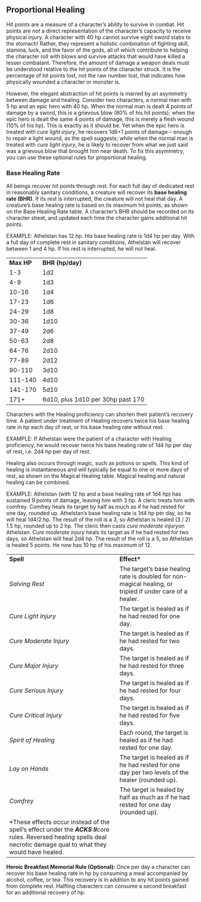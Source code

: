 ## Proportional Healing

Hit points are a measure of a character’s ability to survive in combat. Hit points are *not* a direct representation of the character’s capacity to receive physical injury. A character with 40 hp cannot survive eight sword stabs to the stomach! Rather, they represent a holistic combination of fighting skill, stamina, luck, and the favor of the gods, all of which contribute to helping the character roll with blows and survive attacks that would have killed a lesser combatant. Therefore, the amount of damage a weapon deals must be understood relative to the hit points of the character struck. It is the percentage of hit points lost, not the raw number lost, that indicates how physically wounded a character or monster is.

However, the elegant abstraction of hit points is marred by an asymmetry between damage and healing. Consider two characters, a normal man with 5 hp and an epic hero with 40 hp. When the normal man is dealt 4 points of damage by a sword, this is a grievous blow (80% of his hit points); when the epic hero is dealt the same 4 points of damage, this is merely a flesh wound (10% of his hp). This is exactly as it should be. Yet when the epic hero is treated with *cure light injury*, he recovers 1d6+1 points of damage – enough to repair a light wound, as the spell suggests; while when the normal man is treated with *cure light injury*, he is likely to recover from what we just said was a grievous blow that brought him near death. To fix this asymmetry, you can use these optional rules for proportional healing.

### Base Healing Rate

All beings recover hit points through rest. For each full day of dedicated rest in reasonably sanitary conditions, a creature will recover its **base healing rate (BHR)**. If its rest is interrupted, the creature will not heal that day. A creature’s base healing rate is based on its maximum hit points, as shown on the Base Healing Rate table. A character’s BHR should be recorded on its character sheet, and updated each time the character gains additional hit points.

EXAMPLE: Athelstan has 12 hp. His base healing rate is 1d4 hp per day. With a full day of complete rest in sanitary conditions, Athelstan will recover between 1 and 4 hp. If his rest is interrupted, he will not heal.

|  |  |
| --- | --- |
| **Max HP** | **BHR (hp/day)** |
| 1-3 | 1d2 |
| 4-9 | 1d3 |
| 10-16 | 1d4 |
| 17-23 | 1d6 |
| 24-29 | 1d8 |
| 30-36 | 1d10 |
| 37-49 | 2d6 |
| 50-63 | 2d8 |
| 64-76 | 2d10 |
| 77-89 | 2d12 |
| 90-110 | 3d10 |
| 111-140 | 4d10 |
| 141-170 | 5d10 |
| 171+ | 6d10, plus 1d10  per 30hp past 170 |

Characters with the Healing proficiency can shorten their patient’s recovery time. A patient under treatment of Healing recovers twice his base healing rate in hp each day of rest, or his base healing rate without rest.

EXAMPLE: If Athelstan were the patient of a character with Healing proficiency, he would recover twice his base healing rate of 1d4 hp per day of rest, i.e. 2d4 hp per day of rest.

Healing also occurs through magic, such as potions or spells. This kind of healing is instantaneous and will typically be equal to one or more days of rest, as shown on the Magical Healing table. Magical healing and natural healing can be combined.

EXAMPLE: Athelstan (with 12 hp and a base healing rate of 1d4 hp) has sustained 9 points of damage, leaving him with 3 hp. A cleric treats him with comfrey. Comfrey heals its target by half as much as if he had rested for one day, rounded up. Athelstan’s base healing rate is 1d4 hp per day, so he will heal 1d4/2 hp. The result of the roll is a 3, so Athelstan is healed (3 / 2) 1.5 hp, rounded up to 2 hp. The cleric then casts *cure moderate injury*on Athelstan. *Cure moderate injury* heals its target as if he had rested for two days, so Athelstan will heal 2d4 hp. The result of the roll is a 5, so Athelstan is healed 5 points. He now has 10 hp of his maximum of 12.

|  |  |
| --- | --- |
| **Spell** | **Effect\*** |
| *Salving Rest* | The target’s base healing rate is doubled for non-magical healing, or tripled if under care of a healer. |
| *Cure Light Injury* | The target is healed as if he had rested for one day. |
| *Cure Moderate Injury* | The target is healed as if he had rested for two days. |
| *Cure Major Injury* | The target is healed as if he had rested for three days. |
| *Cure Serious Injury* | The target is healed as if he had rested for four days. |
| *Cure Critical Injury* | The target is healed as if he had rested for five days. |
| *Spirit of Healing* | Each round, the target is healed as if he had rested for one day. |
| *Lay on Hands* | The target is healed as if he had rested for one day per two levels of the healer (rounded up). |
| *Comfrey* | The target is healed by half as much as if he had rested for one day (rounded up). |
| \*These effects occur instead of the spell’s effect under the ***ACKS II***core rules. Reversed healing spells deal necrotic damage qual to what they would have healed. | |

**Heroic Breakfast Memorial Rule (Optional):** Once per day a character can recover his base healing rate in hp by consuming a meal accompanied by alcohol, coffee, or tea. This recovery is in addition to any hit points gained from complete rest. Halfling characters can consume a second breakfast for an additional recovery of hp.
